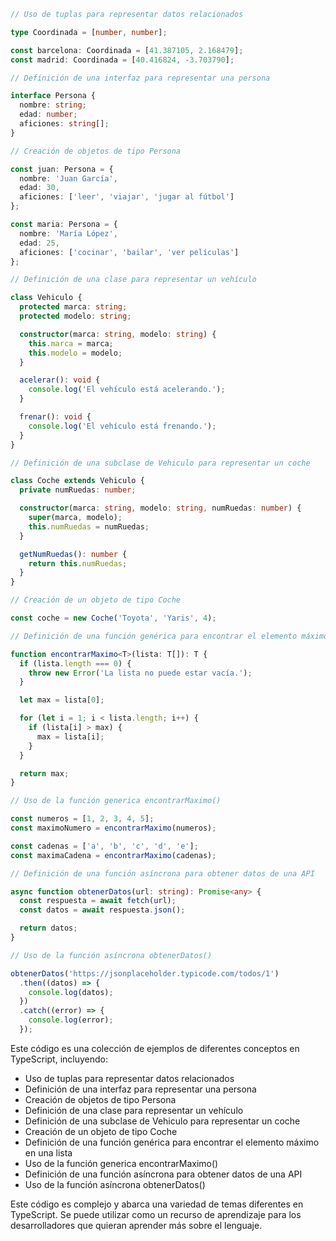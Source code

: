 ```typescript
// Uso de tuplas para representar datos relacionados

type Coordinada = [number, number];

const barcelona: Coordinada = [41.387105, 2.168479];
const madrid: Coordinada = [40.416824, -3.703790];

// Definición de una interfaz para representar una persona

interface Persona {
  nombre: string;
  edad: number;
  aficiones: string[];
}

// Creación de objetos de tipo Persona

const juan: Persona = {
  nombre: 'Juan García',
  edad: 30,
  aficiones: ['leer', 'viajar', 'jugar al fútbol']
};

const maria: Persona = {
  nombre: 'María López',
  edad: 25,
  aficiones: ['cocinar', 'bailar', 'ver películas']
};

// Definición de una clase para representar un vehículo

class Vehiculo {
  protected marca: string;
  protected modelo: string;

  constructor(marca: string, modelo: string) {
    this.marca = marca;
    this.modelo = modelo;
  }

  acelerar(): void {
    console.log('El vehículo está acelerando.');
  }

  frenar(): void {
    console.log('El vehículo está frenando.');
  }
}

// Definición de una subclase de Vehiculo para representar un coche

class Coche extends Vehiculo {
  private numRuedas: number;

  constructor(marca: string, modelo: string, numRuedas: number) {
    super(marca, modelo);
    this.numRuedas = numRuedas;
  }

  getNumRuedas(): number {
    return this.numRuedas;
  }
}

// Creación de un objeto de tipo Coche

const coche = new Coche('Toyota', 'Yaris', 4);

// Definición de una función genérica para encontrar el elemento máximo en una lista

function encontrarMaximo<T>(lista: T[]): T {
  if (lista.length === 0) {
    throw new Error('La lista no puede estar vacía.');
  }

  let max = lista[0];

  for (let i = 1; i < lista.length; i++) {
    if (lista[i] > max) {
      max = lista[i];
    }
  }

  return max;
}

// Uso de la función generica encontrarMaximo()

const numeros = [1, 2, 3, 4, 5];
const maximoNumero = encontrarMaximo(numeros);

const cadenas = ['a', 'b', 'c', 'd', 'e'];
const maximaCadena = encontrarMaximo(cadenas);

// Definición de una función asíncrona para obtener datos de una API

async function obtenerDatos(url: string): Promise<any> {
  const respuesta = await fetch(url);
  const datos = await respuesta.json();

  return datos;
}

// Uso de la función asíncrona obtenerDatos()

obtenerDatos('https://jsonplaceholder.typicode.com/todos/1')
  .then((datos) => {
    console.log(datos);
  })
  .catch((error) => {
    console.log(error);
  });
```

Este código es una colección de ejemplos de diferentes conceptos en TypeScript, incluyendo:

* Uso de tuplas para representar datos relacionados
* Definición de una interfaz para representar una persona
* Creación de objetos de tipo Persona
* Definición de una clase para representar un vehículo
* Definición de una subclase de Vehiculo para representar un coche
* Creación de un objeto de tipo Coche
* Definición de una función genérica para encontrar el elemento máximo en una lista
* Uso de la función generica encontrarMaximo()
* Definición de una función asíncrona para obtener datos de una API
* Uso de la función asíncrona obtenerDatos()

Este código es complejo y abarca una variedad de temas diferentes en TypeScript. Se puede utilizar como un recurso de aprendizaje para los desarrolladores que quieran aprender más sobre el lenguaje.